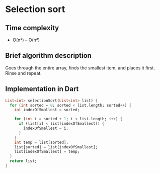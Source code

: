 # Selection sort

## Time complexity

- O(n²) – O(n²)

## Brief algorithm description

Goes through the entire array, finds the smallest item, and places it first. Rinse and repeat.

## Implementation in Dart

```Dart
List<int> selectionSort(List<int> list) {
  for (int sorted = 0; sorted < list.length; sorted++) {
    int indexOfSmallest = sorted;

    for (int i = sorted + 1; i < list.length; i++) {
      if (list[i] < list[indexOfSmallest]) {
        indexOfSmallest = i;
      }
    }
    int temp = list[sorted];
    list[sorted] = list[indexOfSmallest];
    list[indexOfSmallest] = temp;
  }
  return list;
}
```
